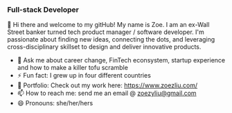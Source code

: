 

### **Full-stack Developer**

👋 Hi there and welcome to my gitHub! My name is Zoe. I am an ex-Wall Street banker turned tech product manager / software developer. I'm passionate about finding new ideas, connecting the dots, and leveraging cross-disciplinary skillset to design and deliver innovative products.

- 💬 Ask me about career change, FinTech econsystem, startup experience and how to make a killer tofu scramble
- ⚡ Fun fact: I grew up in four different countries
- :evergreen_tree: Portfolio: Check out my work here: https://www.zoezliu.com/
- 📫 How to reach me: send me an email @ zoezyliu@gmail.com
- 😄 Pronouns: she/her/hers
